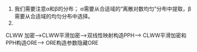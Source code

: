 1. 我们需要注意α和β的分布； α需要从合适域的“离散对数均匀”分布中提取，β需要从合适域的均匀分布中选择。
2. 




CLWW 加密-->CLWW平滑加密-->双线性映射构造PPH--> CLWW平滑加密和PPH构造ORE--> ORE构造参数隐藏ORE

 